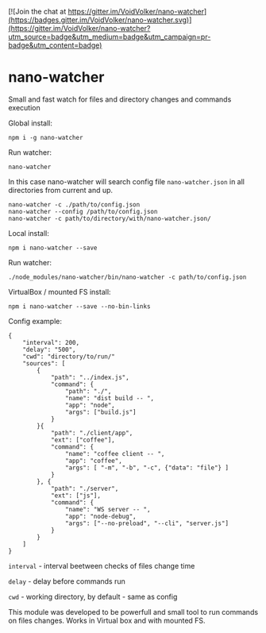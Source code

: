 [![Join the chat at https://gitter.im/VoidVolker/nano-watcher](https://badges.gitter.im/VoidVolker/nano-watcher.svg)](https://gitter.im/VoidVolker/nano-watcher?utm_source=badge&utm_medium=badge&utm_campaign=pr-badge&utm_content=badge)

# nano-watcher

Small and fast watch for files and directory changes and commands execution

Global install:

    npm i -g nano-watcher

Run watcher:

    nano-watcher

In this case nano-watcher will search config file `nano-watcher.json` in all directories from current and up.

    nano-watcher -c ./path/to/config.json
    nano-watcher --config /path/to/config.json
    nano-watcher -c path/to/directory/with/nano-watcher.json/

Local install:

    npm i nano-watcher --save

Run watcher:

    ./node_modules/nano-watcher/bin/nano-watcher -c path/to/config.json


VirtualBox / mounted FS install:

    npm i nano-watcher --save --no-bin-links

Config example:

    {
        "interval": 200,
        "delay": "500",
        "cwd": "directory/to/run/"
        "sources": [
            {
                "path": "../index.js",
                "command": {
                    "path": "./",
                    "name": "dist build -- ",
                    "app": "node",
                    "args": ["build.js"]
                }
            }{
                "path": "./client/app",
                "ext": ["coffee"],
                "command": {
                    "name": "coffee client -- ",
                    "app": "coffee",
                    "args": [ "-m", "-b", "-c", {"data": "file"} ]
                }
            }, {
                "path": "./server",
                "ext": ["js"],
                "command": {
                    "name": "WS server -- ",
                    "app": "node-debug",
                    "args": ["--no-preload", "--cli", "server.js"]
                }
            }
        ]
    }

`interval` - interval beetween checks of files change time

`delay` - delay before commands run

`cwd` - working directory, by default - same as config

This module was developed to be powerfull and small tool to run commands on files changes. Works in Virtual box and with mounted FS.

